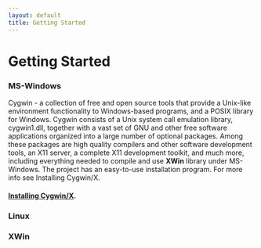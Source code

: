 ```yaml
---
layout: default
title: Getting Started
---
```


# Getting Started

### MS-Windows

Cygwin - a collection of free and open source tools that provide a Unix-like environment functionality to Windows-based programs, and a POSIX library for Windows. Cygwin consists of a Unix system call emulation library, cygwin1.dll, together with a vast set of GNU and other free software applications organized into a large number of optional packages. Among these packages are high quality compilers and other software development tools, an X11 server, a complete X11 development toolkit, and much more, including everything needed to compile and use **XWin** library under MS-Windows. The project has an easy-to-use installation program. For more info see Installing Cygwin/X.

#### [Installing Cygwin/X](https://x.cygwin.com/docs/ug/cygwin-x-ug.html).

### Linux

### XWin
